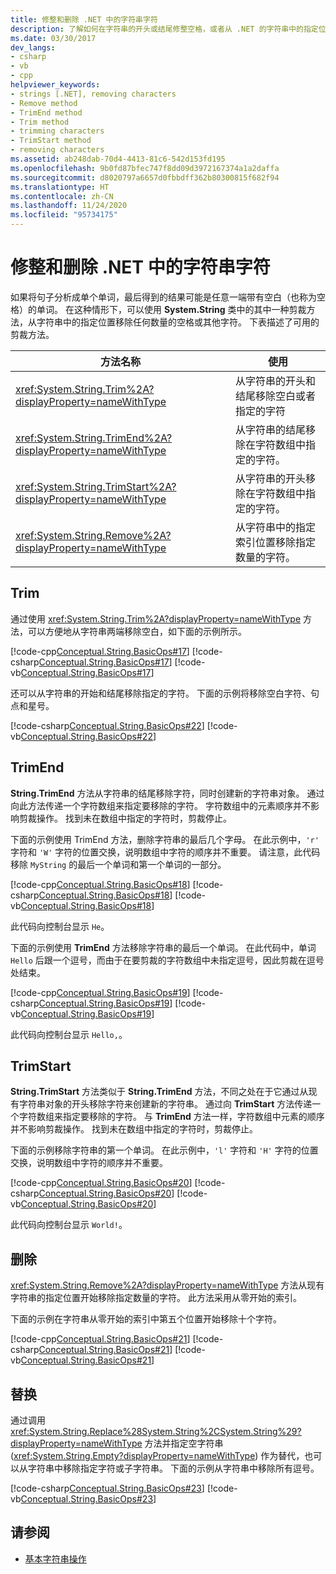 ```yaml
---
title: 修整和删除 .NET 中的字符串字符
description: 了解如何在字符串的开头或结尾修整空格，或者从 .NET 的字符串中的指定位置删除任意数量的空格或字符。
ms.date: 03/30/2017
dev_langs:
- csharp
- vb
- cpp
helpviewer_keywords:
- strings [.NET], removing characters
- Remove method
- TrimEnd method
- Trim method
- trimming characters
- TrimStart method
- removing characters
ms.assetid: ab248dab-70d4-4413-81c6-542d153fd195
ms.openlocfilehash: 9b0fd87bfec747f8dd09d3972167374a1a2daffa
ms.sourcegitcommit: d8020797a6657d0fbbdff362b80300815f682f94
ms.translationtype: HT
ms.contentlocale: zh-CN
ms.lasthandoff: 11/24/2020
ms.locfileid: "95734175"
---
```

# <a name="trimming-and-removing-characters-from-strings-in-net"></a>修整和删除 .NET 中的字符串字符

如果将句子分析成单个单词，最后得到的结果可能是任意一端带有空白（也称为空格）的单词。 在这种情形下，可以使用 **System.String** 类中的其中一种剪裁方法，从字符串中的指定位置移除任何数量的空格或其他字符。 下表描述了可用的剪裁方法。  
  
|方法名称|使用|  
|-----------------|---------|  
|<xref:System.String.Trim%2A?displayProperty=nameWithType>|从字符串的开头和结尾移除空白或者指定的字符|  
|<xref:System.String.TrimEnd%2A?displayProperty=nameWithType>|从字符串的结尾移除在字符数组中指定的字符。|  
|<xref:System.String.TrimStart%2A?displayProperty=nameWithType>|从字符串的开头移除在字符数组中指定的字符。|  
|<xref:System.String.Remove%2A?displayProperty=nameWithType>|从字符串中的指定索引位置移除指定数量的字符。|  
  
## <a name="trim"></a>Trim

 通过使用 <xref:System.String.Trim%2A?displayProperty=nameWithType> 方法，可以方便地从字符串两端移除空白，如下面的示例所示。  
  
 [!code-cpp[Conceptual.String.BasicOps#17](../../../samples/snippets/cpp/VS_Snippets_CLR/conceptual.string.basicops/cpp/trimming.cpp#17)]
 [!code-csharp[Conceptual.String.BasicOps#17](../../../samples/snippets/csharp/VS_Snippets_CLR/conceptual.string.basicops/cs/trimming.cs#17)]
 [!code-vb[Conceptual.String.BasicOps#17](../../../samples/snippets/visualbasic/VS_Snippets_CLR/conceptual.string.basicops/vb/trimming.vb#17)]  
  
 还可以从字符串的开始和结尾移除指定的字符。 下面的示例将移除空白字符、句点和星号。  
  
 [!code-csharp[Conceptual.String.BasicOps#22](../../../samples/snippets/csharp/VS_Snippets_CLR/conceptual.string.basicops/cs/trim2.cs#22)]
 [!code-vb[Conceptual.String.BasicOps#22](../../../samples/snippets/visualbasic/VS_Snippets_CLR/conceptual.string.basicops/vb/trim2.vb#22)]  
  
## <a name="trimend"></a>TrimEnd

 **String.TrimEnd** 方法从字符串的结尾移除字符，同时创建新的字符串对象。 通过向此方法传递一个字符数组来指定要移除的字符。 字符数组中的元素顺序并不影响剪裁操作。 找到未在数组中指定的字符时，剪裁停止。  
  
 下面的示例使用 TrimEnd 方法，删除字符串的最后几个字母。 在此示例中，`'r'` 字符和 `'W'` 字符的位置交换，说明数组中字符的顺序并不重要。 请注意，此代码移除 `MyString` 的最后一个单词和第一个单词的一部分。  
  
 [!code-cpp[Conceptual.String.BasicOps#18](../../../samples/snippets/cpp/VS_Snippets_CLR/conceptual.string.basicops/cpp/trimming.cpp#18)]
 [!code-csharp[Conceptual.String.BasicOps#18](../../../samples/snippets/csharp/VS_Snippets_CLR/conceptual.string.basicops/cs/trimming.cs#18)]
 [!code-vb[Conceptual.String.BasicOps#18](../../../samples/snippets/visualbasic/VS_Snippets_CLR/conceptual.string.basicops/vb/trimming.vb#18)]  
  
 此代码向控制台显示 `He`。  
  
 下面的示例使用 **TrimEnd** 方法移除字符串的最后一个单词。 在此代码中，单词 `Hello` 后跟一个逗号，而由于在要剪裁的字符数组中未指定逗号，因此剪裁在逗号处结束。  
  
 [!code-cpp[Conceptual.String.BasicOps#19](../../../samples/snippets/cpp/VS_Snippets_CLR/conceptual.string.basicops/cpp/trimming.cpp#19)]
 [!code-csharp[Conceptual.String.BasicOps#19](../../../samples/snippets/csharp/VS_Snippets_CLR/conceptual.string.basicops/cs/trimming.cs#19)]
 [!code-vb[Conceptual.String.BasicOps#19](../../../samples/snippets/visualbasic/VS_Snippets_CLR/conceptual.string.basicops/vb/trimming.vb#19)]  
  
 此代码向控制台显示 `Hello,`。  
  
## <a name="trimstart"></a>TrimStart

 **String.TrimStart** 方法类似于 **String.TrimEnd** 方法，不同之处在于它通过从现有字符串对象的开头移除字符来创建新的字符串。 通过向 **TrimStart** 方法传递一个字符数组来指定要移除的字符。 与 **TrimEnd** 方法一样，字符数组中元素的顺序并不影响剪裁操作。 找到未在数组中指定的字符时，剪裁停止。  
  
 下面的示例移除字符串的第一个单词。 在此示例中，`'l'` 字符和 `'H'` 字符的位置交换，说明数组中字符的顺序并不重要。  
  
 [!code-cpp[Conceptual.String.BasicOps#20](../../../samples/snippets/cpp/VS_Snippets_CLR/conceptual.string.basicops/cpp/trimming.cpp#20)]
 [!code-csharp[Conceptual.String.BasicOps#20](../../../samples/snippets/csharp/VS_Snippets_CLR/conceptual.string.basicops/cs/trimming.cs#20)]
 [!code-vb[Conceptual.String.BasicOps#20](../../../samples/snippets/visualbasic/VS_Snippets_CLR/conceptual.string.basicops/vb/trimming.vb#20)]  
  
 此代码向控制台显示 `World!`。  
  
## <a name="remove"></a>删除

 <xref:System.String.Remove%2A?displayProperty=nameWithType> 方法从现有字符串的指定位置开始移除指定数量的字符。 此方法采用从零开始的索引。  
  
 下面的示例在字符串从零开始的索引中第五个位置开始移除十个字符。  
  
 [!code-cpp[Conceptual.String.BasicOps#21](../../../samples/snippets/cpp/VS_Snippets_CLR/conceptual.string.basicops/cpp/trimming.cpp#21)]
 [!code-csharp[Conceptual.String.BasicOps#21](../../../samples/snippets/csharp/VS_Snippets_CLR/conceptual.string.basicops/cs/trimming.cs#21)]
 [!code-vb[Conceptual.String.BasicOps#21](../../../samples/snippets/visualbasic/VS_Snippets_CLR/conceptual.string.basicops/vb/trimming.vb#21)]  
  
## <a name="replace"></a>替换

 通过调用 <xref:System.String.Replace%28System.String%2CSystem.String%29?displayProperty=nameWithType> 方法并指定空字符串 (<xref:System.String.Empty?displayProperty=nameWithType>) 作为替代，也可以从字符串中移除指定字符或子字符串。 下面的示例从字符串中移除所有逗号。  
  
 [!code-csharp[Conceptual.String.BasicOps#23](../../../samples/snippets/csharp/VS_Snippets_CLR/conceptual.string.basicops/cs/replace1.cs#23)]
 [!code-vb[Conceptual.String.BasicOps#23](../../../samples/snippets/visualbasic/VS_Snippets_CLR/conceptual.string.basicops/vb/replace1.vb#23)]  
  
## <a name="see-also"></a>请参阅

- [基本字符串操作](basic-string-operations.md)
